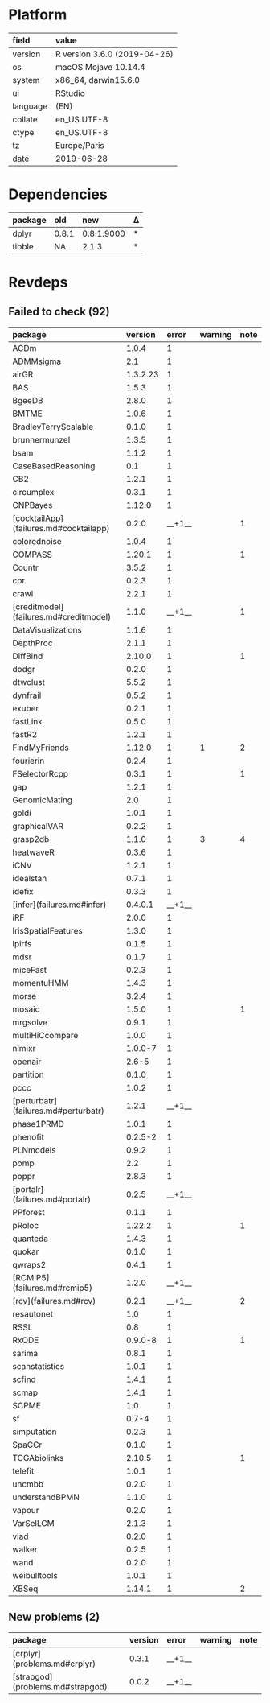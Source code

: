 # Platform

<table>
 <thead>
  <tr>
   <th style="text-align:left;"> field </th>
   <th style="text-align:left;"> value </th>
  </tr>
 </thead>
<tbody>
  <tr>
   <td style="text-align:left;"> version </td>
   <td style="text-align:left;"> R version 3.6.0 (2019-04-26) </td>
  </tr>
  <tr>
   <td style="text-align:left;"> os </td>
   <td style="text-align:left;"> macOS Mojave 10.14.4 </td>
  </tr>
  <tr>
   <td style="text-align:left;"> system </td>
   <td style="text-align:left;"> x86_64, darwin15.6.0 </td>
  </tr>
  <tr>
   <td style="text-align:left;"> ui </td>
   <td style="text-align:left;"> RStudio </td>
  </tr>
  <tr>
   <td style="text-align:left;"> language </td>
   <td style="text-align:left;"> (EN) </td>
  </tr>
  <tr>
   <td style="text-align:left;"> collate </td>
   <td style="text-align:left;"> en_US.UTF-8 </td>
  </tr>
  <tr>
   <td style="text-align:left;"> ctype </td>
   <td style="text-align:left;"> en_US.UTF-8 </td>
  </tr>
  <tr>
   <td style="text-align:left;"> tz </td>
   <td style="text-align:left;"> Europe/Paris </td>
  </tr>
  <tr>
   <td style="text-align:left;"> date </td>
   <td style="text-align:left;"> 2019-06-28 </td>
  </tr>
</tbody>
</table>

# Dependencies

<table>
 <thead>
  <tr>
   <th style="text-align:left;"> package </th>
   <th style="text-align:left;"> old </th>
   <th style="text-align:left;"> new </th>
   <th style="text-align:left;"> Δ </th>
  </tr>
 </thead>
<tbody>
  <tr>
   <td style="text-align:left;"> dplyr </td>
   <td style="text-align:left;"> 0.8.1 </td>
   <td style="text-align:left;"> 0.8.1.9000 </td>
   <td style="text-align:left;"> * </td>
  </tr>
  <tr>
   <td style="text-align:left;"> tibble </td>
   <td style="text-align:left;"> NA </td>
   <td style="text-align:left;"> 2.1.3 </td>
   <td style="text-align:left;"> * </td>
  </tr>
</tbody>
</table>

# Revdeps

## Failed to check (92)

<table>
 <thead>
  <tr>
   <th style="text-align:left;"> package </th>
   <th style="text-align:left;"> version </th>
   <th style="text-align:left;"> error </th>
   <th style="text-align:left;"> warning </th>
   <th style="text-align:left;"> note </th>
  </tr>
 </thead>
<tbody>
  <tr>
   <td style="text-align:left;"> ACDm </td>
   <td style="text-align:left;"> 1.0.4 </td>
   <td style="text-align:left;"> 1 </td>
   <td style="text-align:left;">  </td>
   <td style="text-align:left;">  </td>
  </tr>
  <tr>
   <td style="text-align:left;"> ADMMsigma </td>
   <td style="text-align:left;"> 2.1 </td>
   <td style="text-align:left;"> 1 </td>
   <td style="text-align:left;">  </td>
   <td style="text-align:left;">  </td>
  </tr>
  <tr>
   <td style="text-align:left;"> airGR </td>
   <td style="text-align:left;"> 1.3.2.23 </td>
   <td style="text-align:left;"> 1 </td>
   <td style="text-align:left;">  </td>
   <td style="text-align:left;">  </td>
  </tr>
  <tr>
   <td style="text-align:left;"> BAS </td>
   <td style="text-align:left;"> 1.5.3 </td>
   <td style="text-align:left;"> 1 </td>
   <td style="text-align:left;">  </td>
   <td style="text-align:left;">  </td>
  </tr>
  <tr>
   <td style="text-align:left;"> BgeeDB </td>
   <td style="text-align:left;"> 2.8.0 </td>
   <td style="text-align:left;"> 1 </td>
   <td style="text-align:left;">  </td>
   <td style="text-align:left;">  </td>
  </tr>
  <tr>
   <td style="text-align:left;"> BMTME </td>
   <td style="text-align:left;"> 1.0.6 </td>
   <td style="text-align:left;"> 1 </td>
   <td style="text-align:left;">  </td>
   <td style="text-align:left;">  </td>
  </tr>
  <tr>
   <td style="text-align:left;"> BradleyTerryScalable </td>
   <td style="text-align:left;"> 0.1.0 </td>
   <td style="text-align:left;"> 1 </td>
   <td style="text-align:left;">  </td>
   <td style="text-align:left;">  </td>
  </tr>
  <tr>
   <td style="text-align:left;"> brunnermunzel </td>
   <td style="text-align:left;"> 1.3.5 </td>
   <td style="text-align:left;"> 1 </td>
   <td style="text-align:left;">  </td>
   <td style="text-align:left;">  </td>
  </tr>
  <tr>
   <td style="text-align:left;"> bsam </td>
   <td style="text-align:left;"> 1.1.2 </td>
   <td style="text-align:left;"> 1 </td>
   <td style="text-align:left;">  </td>
   <td style="text-align:left;">  </td>
  </tr>
  <tr>
   <td style="text-align:left;"> CaseBasedReasoning </td>
   <td style="text-align:left;"> 0.1 </td>
   <td style="text-align:left;"> 1 </td>
   <td style="text-align:left;">  </td>
   <td style="text-align:left;">  </td>
  </tr>
  <tr>
   <td style="text-align:left;"> CB2 </td>
   <td style="text-align:left;"> 1.2.1 </td>
   <td style="text-align:left;"> 1 </td>
   <td style="text-align:left;">  </td>
   <td style="text-align:left;">  </td>
  </tr>
  <tr>
   <td style="text-align:left;"> circumplex </td>
   <td style="text-align:left;"> 0.3.1 </td>
   <td style="text-align:left;"> 1 </td>
   <td style="text-align:left;">  </td>
   <td style="text-align:left;">  </td>
  </tr>
  <tr>
   <td style="text-align:left;"> CNPBayes </td>
   <td style="text-align:left;"> 1.12.0 </td>
   <td style="text-align:left;"> 1 </td>
   <td style="text-align:left;">  </td>
   <td style="text-align:left;">  </td>
  </tr>
  <tr>
   <td style="text-align:left;"> [cocktailApp](failures.md#cocktailapp) </td>
   <td style="text-align:left;"> 0.2.0 </td>
   <td style="text-align:left;"> __+1__ </td>
   <td style="text-align:left;">  </td>
   <td style="text-align:left;"> 1 </td>
  </tr>
  <tr>
   <td style="text-align:left;"> colorednoise </td>
   <td style="text-align:left;"> 1.0.4 </td>
   <td style="text-align:left;"> 1 </td>
   <td style="text-align:left;">  </td>
   <td style="text-align:left;">  </td>
  </tr>
  <tr>
   <td style="text-align:left;"> COMPASS </td>
   <td style="text-align:left;"> 1.20.1 </td>
   <td style="text-align:left;"> 1 </td>
   <td style="text-align:left;">  </td>
   <td style="text-align:left;"> 1 </td>
  </tr>
  <tr>
   <td style="text-align:left;"> Countr </td>
   <td style="text-align:left;"> 3.5.2 </td>
   <td style="text-align:left;"> 1 </td>
   <td style="text-align:left;">  </td>
   <td style="text-align:left;">  </td>
  </tr>
  <tr>
   <td style="text-align:left;"> cpr </td>
   <td style="text-align:left;"> 0.2.3 </td>
   <td style="text-align:left;"> 1 </td>
   <td style="text-align:left;">  </td>
   <td style="text-align:left;">  </td>
  </tr>
  <tr>
   <td style="text-align:left;"> crawl </td>
   <td style="text-align:left;"> 2.2.1 </td>
   <td style="text-align:left;"> 1 </td>
   <td style="text-align:left;">  </td>
   <td style="text-align:left;">  </td>
  </tr>
  <tr>
   <td style="text-align:left;"> [creditmodel](failures.md#creditmodel) </td>
   <td style="text-align:left;"> 1.1.0 </td>
   <td style="text-align:left;"> __+1__ </td>
   <td style="text-align:left;">  </td>
   <td style="text-align:left;"> 1 </td>
  </tr>
  <tr>
   <td style="text-align:left;"> DataVisualizations </td>
   <td style="text-align:left;"> 1.1.6 </td>
   <td style="text-align:left;"> 1 </td>
   <td style="text-align:left;">  </td>
   <td style="text-align:left;">  </td>
  </tr>
  <tr>
   <td style="text-align:left;"> DepthProc </td>
   <td style="text-align:left;"> 2.1.1 </td>
   <td style="text-align:left;"> 1 </td>
   <td style="text-align:left;">  </td>
   <td style="text-align:left;">  </td>
  </tr>
  <tr>
   <td style="text-align:left;"> DiffBind </td>
   <td style="text-align:left;"> 2.10.0 </td>
   <td style="text-align:left;"> 1 </td>
   <td style="text-align:left;">  </td>
   <td style="text-align:left;"> 1 </td>
  </tr>
  <tr>
   <td style="text-align:left;"> dodgr </td>
   <td style="text-align:left;"> 0.2.0 </td>
   <td style="text-align:left;"> 1 </td>
   <td style="text-align:left;">  </td>
   <td style="text-align:left;">  </td>
  </tr>
  <tr>
   <td style="text-align:left;"> dtwclust </td>
   <td style="text-align:left;"> 5.5.2 </td>
   <td style="text-align:left;"> 1 </td>
   <td style="text-align:left;">  </td>
   <td style="text-align:left;">  </td>
  </tr>
  <tr>
   <td style="text-align:left;"> dynfrail </td>
   <td style="text-align:left;"> 0.5.2 </td>
   <td style="text-align:left;"> 1 </td>
   <td style="text-align:left;">  </td>
   <td style="text-align:left;">  </td>
  </tr>
  <tr>
   <td style="text-align:left;"> exuber </td>
   <td style="text-align:left;"> 0.2.1 </td>
   <td style="text-align:left;"> 1 </td>
   <td style="text-align:left;">  </td>
   <td style="text-align:left;">  </td>
  </tr>
  <tr>
   <td style="text-align:left;"> fastLink </td>
   <td style="text-align:left;"> 0.5.0 </td>
   <td style="text-align:left;"> 1 </td>
   <td style="text-align:left;">  </td>
   <td style="text-align:left;">  </td>
  </tr>
  <tr>
   <td style="text-align:left;"> fastR2 </td>
   <td style="text-align:left;"> 1.2.1 </td>
   <td style="text-align:left;"> 1 </td>
   <td style="text-align:left;">  </td>
   <td style="text-align:left;">  </td>
  </tr>
  <tr>
   <td style="text-align:left;"> FindMyFriends </td>
   <td style="text-align:left;"> 1.12.0 </td>
   <td style="text-align:left;"> 1 </td>
   <td style="text-align:left;"> 1 </td>
   <td style="text-align:left;"> 2 </td>
  </tr>
  <tr>
   <td style="text-align:left;"> fourierin </td>
   <td style="text-align:left;"> 0.2.4 </td>
   <td style="text-align:left;"> 1 </td>
   <td style="text-align:left;">  </td>
   <td style="text-align:left;">  </td>
  </tr>
  <tr>
   <td style="text-align:left;"> FSelectorRcpp </td>
   <td style="text-align:left;"> 0.3.1 </td>
   <td style="text-align:left;"> 1 </td>
   <td style="text-align:left;">  </td>
   <td style="text-align:left;"> 1 </td>
  </tr>
  <tr>
   <td style="text-align:left;"> gap </td>
   <td style="text-align:left;"> 1.2.1 </td>
   <td style="text-align:left;"> 1 </td>
   <td style="text-align:left;">  </td>
   <td style="text-align:left;">  </td>
  </tr>
  <tr>
   <td style="text-align:left;"> GenomicMating </td>
   <td style="text-align:left;"> 2.0 </td>
   <td style="text-align:left;"> 1 </td>
   <td style="text-align:left;">  </td>
   <td style="text-align:left;">  </td>
  </tr>
  <tr>
   <td style="text-align:left;"> goldi </td>
   <td style="text-align:left;"> 1.0.1 </td>
   <td style="text-align:left;"> 1 </td>
   <td style="text-align:left;">  </td>
   <td style="text-align:left;">  </td>
  </tr>
  <tr>
   <td style="text-align:left;"> graphicalVAR </td>
   <td style="text-align:left;"> 0.2.2 </td>
   <td style="text-align:left;"> 1 </td>
   <td style="text-align:left;">  </td>
   <td style="text-align:left;">  </td>
  </tr>
  <tr>
   <td style="text-align:left;"> grasp2db </td>
   <td style="text-align:left;"> 1.1.0 </td>
   <td style="text-align:left;"> 1 </td>
   <td style="text-align:left;"> 3 </td>
   <td style="text-align:left;"> 4 </td>
  </tr>
  <tr>
   <td style="text-align:left;"> heatwaveR </td>
   <td style="text-align:left;"> 0.3.6 </td>
   <td style="text-align:left;"> 1 </td>
   <td style="text-align:left;">  </td>
   <td style="text-align:left;">  </td>
  </tr>
  <tr>
   <td style="text-align:left;"> iCNV </td>
   <td style="text-align:left;"> 1.2.1 </td>
   <td style="text-align:left;"> 1 </td>
   <td style="text-align:left;">  </td>
   <td style="text-align:left;">  </td>
  </tr>
  <tr>
   <td style="text-align:left;"> idealstan </td>
   <td style="text-align:left;"> 0.7.1 </td>
   <td style="text-align:left;"> 1 </td>
   <td style="text-align:left;">  </td>
   <td style="text-align:left;">  </td>
  </tr>
  <tr>
   <td style="text-align:left;"> idefix </td>
   <td style="text-align:left;"> 0.3.3 </td>
   <td style="text-align:left;"> 1 </td>
   <td style="text-align:left;">  </td>
   <td style="text-align:left;">  </td>
  </tr>
  <tr>
   <td style="text-align:left;"> [infer](failures.md#infer) </td>
   <td style="text-align:left;"> 0.4.0.1 </td>
   <td style="text-align:left;"> __+1__ </td>
   <td style="text-align:left;">  </td>
   <td style="text-align:left;">  </td>
  </tr>
  <tr>
   <td style="text-align:left;"> iRF </td>
   <td style="text-align:left;"> 2.0.0 </td>
   <td style="text-align:left;"> 1 </td>
   <td style="text-align:left;">  </td>
   <td style="text-align:left;">  </td>
  </tr>
  <tr>
   <td style="text-align:left;"> IrisSpatialFeatures </td>
   <td style="text-align:left;"> 1.3.0 </td>
   <td style="text-align:left;"> 1 </td>
   <td style="text-align:left;">  </td>
   <td style="text-align:left;">  </td>
  </tr>
  <tr>
   <td style="text-align:left;"> lpirfs </td>
   <td style="text-align:left;"> 0.1.5 </td>
   <td style="text-align:left;"> 1 </td>
   <td style="text-align:left;">  </td>
   <td style="text-align:left;">  </td>
  </tr>
  <tr>
   <td style="text-align:left;"> mdsr </td>
   <td style="text-align:left;"> 0.1.7 </td>
   <td style="text-align:left;"> 1 </td>
   <td style="text-align:left;">  </td>
   <td style="text-align:left;">  </td>
  </tr>
  <tr>
   <td style="text-align:left;"> miceFast </td>
   <td style="text-align:left;"> 0.2.3 </td>
   <td style="text-align:left;"> 1 </td>
   <td style="text-align:left;">  </td>
   <td style="text-align:left;">  </td>
  </tr>
  <tr>
   <td style="text-align:left;"> momentuHMM </td>
   <td style="text-align:left;"> 1.4.3 </td>
   <td style="text-align:left;"> 1 </td>
   <td style="text-align:left;">  </td>
   <td style="text-align:left;">  </td>
  </tr>
  <tr>
   <td style="text-align:left;"> morse </td>
   <td style="text-align:left;"> 3.2.4 </td>
   <td style="text-align:left;"> 1 </td>
   <td style="text-align:left;">  </td>
   <td style="text-align:left;">  </td>
  </tr>
  <tr>
   <td style="text-align:left;"> mosaic </td>
   <td style="text-align:left;"> 1.5.0 </td>
   <td style="text-align:left;"> 1 </td>
   <td style="text-align:left;">  </td>
   <td style="text-align:left;"> 1 </td>
  </tr>
  <tr>
   <td style="text-align:left;"> mrgsolve </td>
   <td style="text-align:left;"> 0.9.1 </td>
   <td style="text-align:left;"> 1 </td>
   <td style="text-align:left;">  </td>
   <td style="text-align:left;">  </td>
  </tr>
  <tr>
   <td style="text-align:left;"> multiHiCcompare </td>
   <td style="text-align:left;"> 1.0.0 </td>
   <td style="text-align:left;"> 1 </td>
   <td style="text-align:left;">  </td>
   <td style="text-align:left;">  </td>
  </tr>
  <tr>
   <td style="text-align:left;"> nlmixr </td>
   <td style="text-align:left;"> 1.0.0-7 </td>
   <td style="text-align:left;"> 1 </td>
   <td style="text-align:left;">  </td>
   <td style="text-align:left;">  </td>
  </tr>
  <tr>
   <td style="text-align:left;"> openair </td>
   <td style="text-align:left;"> 2.6-5 </td>
   <td style="text-align:left;"> 1 </td>
   <td style="text-align:left;">  </td>
   <td style="text-align:left;">  </td>
  </tr>
  <tr>
   <td style="text-align:left;"> partition </td>
   <td style="text-align:left;"> 0.1.0 </td>
   <td style="text-align:left;"> 1 </td>
   <td style="text-align:left;">  </td>
   <td style="text-align:left;">  </td>
  </tr>
  <tr>
   <td style="text-align:left;"> pccc </td>
   <td style="text-align:left;"> 1.0.2 </td>
   <td style="text-align:left;"> 1 </td>
   <td style="text-align:left;">  </td>
   <td style="text-align:left;">  </td>
  </tr>
  <tr>
   <td style="text-align:left;"> [perturbatr](failures.md#perturbatr) </td>
   <td style="text-align:left;"> 1.2.1 </td>
   <td style="text-align:left;"> __+1__ </td>
   <td style="text-align:left;">  </td>
   <td style="text-align:left;">  </td>
  </tr>
  <tr>
   <td style="text-align:left;"> phase1PRMD </td>
   <td style="text-align:left;"> 1.0.1 </td>
   <td style="text-align:left;"> 1 </td>
   <td style="text-align:left;">  </td>
   <td style="text-align:left;">  </td>
  </tr>
  <tr>
   <td style="text-align:left;"> phenofit </td>
   <td style="text-align:left;"> 0.2.5-2 </td>
   <td style="text-align:left;"> 1 </td>
   <td style="text-align:left;">  </td>
   <td style="text-align:left;">  </td>
  </tr>
  <tr>
   <td style="text-align:left;"> PLNmodels </td>
   <td style="text-align:left;"> 0.9.2 </td>
   <td style="text-align:left;"> 1 </td>
   <td style="text-align:left;">  </td>
   <td style="text-align:left;">  </td>
  </tr>
  <tr>
   <td style="text-align:left;"> pomp </td>
   <td style="text-align:left;"> 2.2 </td>
   <td style="text-align:left;"> 1 </td>
   <td style="text-align:left;">  </td>
   <td style="text-align:left;">  </td>
  </tr>
  <tr>
   <td style="text-align:left;"> poppr </td>
   <td style="text-align:left;"> 2.8.3 </td>
   <td style="text-align:left;"> 1 </td>
   <td style="text-align:left;">  </td>
   <td style="text-align:left;">  </td>
  </tr>
  <tr>
   <td style="text-align:left;"> [portalr](failures.md#portalr) </td>
   <td style="text-align:left;"> 0.2.5 </td>
   <td style="text-align:left;"> __+1__ </td>
   <td style="text-align:left;">  </td>
   <td style="text-align:left;">  </td>
  </tr>
  <tr>
   <td style="text-align:left;"> PPforest </td>
   <td style="text-align:left;"> 0.1.1 </td>
   <td style="text-align:left;"> 1 </td>
   <td style="text-align:left;">  </td>
   <td style="text-align:left;">  </td>
  </tr>
  <tr>
   <td style="text-align:left;"> pRoloc </td>
   <td style="text-align:left;"> 1.22.2 </td>
   <td style="text-align:left;"> 1 </td>
   <td style="text-align:left;">  </td>
   <td style="text-align:left;"> 1 </td>
  </tr>
  <tr>
   <td style="text-align:left;"> quanteda </td>
   <td style="text-align:left;"> 1.4.3 </td>
   <td style="text-align:left;"> 1 </td>
   <td style="text-align:left;">  </td>
   <td style="text-align:left;">  </td>
  </tr>
  <tr>
   <td style="text-align:left;"> quokar </td>
   <td style="text-align:left;"> 0.1.0 </td>
   <td style="text-align:left;"> 1 </td>
   <td style="text-align:left;">  </td>
   <td style="text-align:left;">  </td>
  </tr>
  <tr>
   <td style="text-align:left;"> qwraps2 </td>
   <td style="text-align:left;"> 0.4.1 </td>
   <td style="text-align:left;"> 1 </td>
   <td style="text-align:left;">  </td>
   <td style="text-align:left;">  </td>
  </tr>
  <tr>
   <td style="text-align:left;"> [RCMIP5](failures.md#rcmip5) </td>
   <td style="text-align:left;"> 1.2.0 </td>
   <td style="text-align:left;"> __+1__ </td>
   <td style="text-align:left;">  </td>
   <td style="text-align:left;">  </td>
  </tr>
  <tr>
   <td style="text-align:left;"> [rcv](failures.md#rcv) </td>
   <td style="text-align:left;"> 0.2.1 </td>
   <td style="text-align:left;"> __+1__ </td>
   <td style="text-align:left;">  </td>
   <td style="text-align:left;"> 2 </td>
  </tr>
  <tr>
   <td style="text-align:left;"> resautonet </td>
   <td style="text-align:left;"> 1.0 </td>
   <td style="text-align:left;"> 1 </td>
   <td style="text-align:left;">  </td>
   <td style="text-align:left;">  </td>
  </tr>
  <tr>
   <td style="text-align:left;"> RSSL </td>
   <td style="text-align:left;"> 0.8 </td>
   <td style="text-align:left;"> 1 </td>
   <td style="text-align:left;">  </td>
   <td style="text-align:left;">  </td>
  </tr>
  <tr>
   <td style="text-align:left;"> RxODE </td>
   <td style="text-align:left;"> 0.9.0-8 </td>
   <td style="text-align:left;"> 1 </td>
   <td style="text-align:left;">  </td>
   <td style="text-align:left;"> 1 </td>
  </tr>
  <tr>
   <td style="text-align:left;"> sarima </td>
   <td style="text-align:left;"> 0.8.1 </td>
   <td style="text-align:left;"> 1 </td>
   <td style="text-align:left;">  </td>
   <td style="text-align:left;">  </td>
  </tr>
  <tr>
   <td style="text-align:left;"> scanstatistics </td>
   <td style="text-align:left;"> 1.0.1 </td>
   <td style="text-align:left;"> 1 </td>
   <td style="text-align:left;">  </td>
   <td style="text-align:left;">  </td>
  </tr>
  <tr>
   <td style="text-align:left;"> scfind </td>
   <td style="text-align:left;"> 1.4.1 </td>
   <td style="text-align:left;"> 1 </td>
   <td style="text-align:left;">  </td>
   <td style="text-align:left;">  </td>
  </tr>
  <tr>
   <td style="text-align:left;"> scmap </td>
   <td style="text-align:left;"> 1.4.1 </td>
   <td style="text-align:left;"> 1 </td>
   <td style="text-align:left;">  </td>
   <td style="text-align:left;">  </td>
  </tr>
  <tr>
   <td style="text-align:left;"> SCPME </td>
   <td style="text-align:left;"> 1.0 </td>
   <td style="text-align:left;"> 1 </td>
   <td style="text-align:left;">  </td>
   <td style="text-align:left;">  </td>
  </tr>
  <tr>
   <td style="text-align:left;"> sf </td>
   <td style="text-align:left;"> 0.7-4 </td>
   <td style="text-align:left;"> 1 </td>
   <td style="text-align:left;">  </td>
   <td style="text-align:left;">  </td>
  </tr>
  <tr>
   <td style="text-align:left;"> simputation </td>
   <td style="text-align:left;"> 0.2.3 </td>
   <td style="text-align:left;"> 1 </td>
   <td style="text-align:left;">  </td>
   <td style="text-align:left;">  </td>
  </tr>
  <tr>
   <td style="text-align:left;"> SpaCCr </td>
   <td style="text-align:left;"> 0.1.0 </td>
   <td style="text-align:left;"> 1 </td>
   <td style="text-align:left;">  </td>
   <td style="text-align:left;">  </td>
  </tr>
  <tr>
   <td style="text-align:left;"> TCGAbiolinks </td>
   <td style="text-align:left;"> 2.10.5 </td>
   <td style="text-align:left;"> 1 </td>
   <td style="text-align:left;">  </td>
   <td style="text-align:left;"> 1 </td>
  </tr>
  <tr>
   <td style="text-align:left;"> telefit </td>
   <td style="text-align:left;"> 1.0.1 </td>
   <td style="text-align:left;"> 1 </td>
   <td style="text-align:left;">  </td>
   <td style="text-align:left;">  </td>
  </tr>
  <tr>
   <td style="text-align:left;"> uncmbb </td>
   <td style="text-align:left;"> 0.2.0 </td>
   <td style="text-align:left;"> 1 </td>
   <td style="text-align:left;">  </td>
   <td style="text-align:left;">  </td>
  </tr>
  <tr>
   <td style="text-align:left;"> understandBPMN </td>
   <td style="text-align:left;"> 1.1.0 </td>
   <td style="text-align:left;"> 1 </td>
   <td style="text-align:left;">  </td>
   <td style="text-align:left;">  </td>
  </tr>
  <tr>
   <td style="text-align:left;"> vapour </td>
   <td style="text-align:left;"> 0.2.0 </td>
   <td style="text-align:left;"> 1 </td>
   <td style="text-align:left;">  </td>
   <td style="text-align:left;">  </td>
  </tr>
  <tr>
   <td style="text-align:left;"> VarSelLCM </td>
   <td style="text-align:left;"> 2.1.3 </td>
   <td style="text-align:left;"> 1 </td>
   <td style="text-align:left;">  </td>
   <td style="text-align:left;">  </td>
  </tr>
  <tr>
   <td style="text-align:left;"> vlad </td>
   <td style="text-align:left;"> 0.2.0 </td>
   <td style="text-align:left;"> 1 </td>
   <td style="text-align:left;">  </td>
   <td style="text-align:left;">  </td>
  </tr>
  <tr>
   <td style="text-align:left;"> walker </td>
   <td style="text-align:left;"> 0.2.5 </td>
   <td style="text-align:left;"> 1 </td>
   <td style="text-align:left;">  </td>
   <td style="text-align:left;">  </td>
  </tr>
  <tr>
   <td style="text-align:left;"> wand </td>
   <td style="text-align:left;"> 0.2.0 </td>
   <td style="text-align:left;"> 1 </td>
   <td style="text-align:left;">  </td>
   <td style="text-align:left;">  </td>
  </tr>
  <tr>
   <td style="text-align:left;"> weibulltools </td>
   <td style="text-align:left;"> 1.0.1 </td>
   <td style="text-align:left;"> 1 </td>
   <td style="text-align:left;">  </td>
   <td style="text-align:left;">  </td>
  </tr>
  <tr>
   <td style="text-align:left;"> XBSeq </td>
   <td style="text-align:left;"> 1.14.1 </td>
   <td style="text-align:left;"> 1 </td>
   <td style="text-align:left;">  </td>
   <td style="text-align:left;"> 2 </td>
  </tr>
</tbody>
</table>

## New problems (2)

<table>
 <thead>
  <tr>
   <th style="text-align:left;"> package </th>
   <th style="text-align:left;"> version </th>
   <th style="text-align:left;"> error </th>
   <th style="text-align:left;"> warning </th>
   <th style="text-align:left;"> note </th>
  </tr>
 </thead>
<tbody>
  <tr>
   <td style="text-align:left;"> [crplyr](problems.md#crplyr) </td>
   <td style="text-align:left;"> 0.3.1 </td>
   <td style="text-align:left;"> __+1__ </td>
   <td style="text-align:left;">  </td>
   <td style="text-align:left;">  </td>
  </tr>
  <tr>
   <td style="text-align:left;"> [strapgod](problems.md#strapgod) </td>
   <td style="text-align:left;"> 0.0.2 </td>
   <td style="text-align:left;"> __+1__ </td>
   <td style="text-align:left;">  </td>
   <td style="text-align:left;">  </td>
  </tr>
</tbody>
</table>


